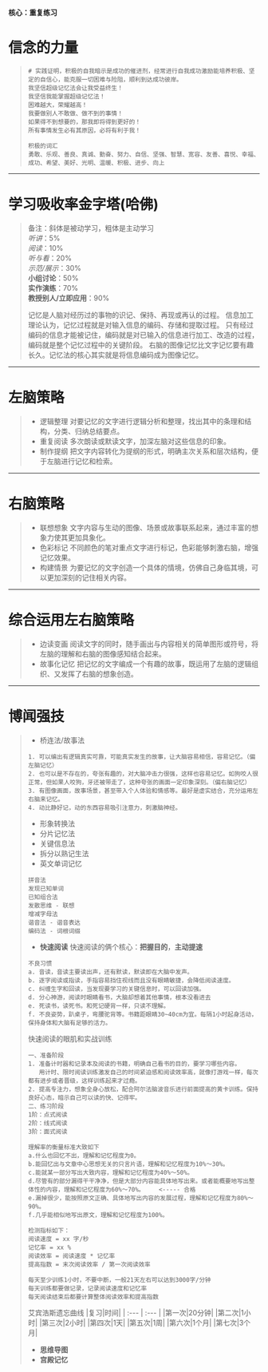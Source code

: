 **核心：重复练习**
# 信念的力量
> ```
> # 实践证明，积极的自我暗示是成功的催进剂，经常进行自我成功激励能培养积极、坚定的自信心，能克服一切困难与险阻，顺利到达成功彼岸。
> 我坚信超级记忆法会让我受益终生！
> 我坚信我能掌握超级记忆法！
> 困难越大，荣耀越高！
> 我要做别人不敢做、做不到的事情！
> 如果得不到想要的，那我即将得到更好的！
> 所有事情发生必有其原因，必将有利于我！
> ```
> ```
> 积极的词汇
> 勇敢、乐观、善良、真诚、勤奋、努力、自信、坚强、智慧、宽容、友善、喜悦、幸福、成功、希望、美好、光明、温暖、积极、进步、向上
> ```
---
# 学习吸收率金字塔(哈佛)
> 备注：斜体是被动学习，粗体是主动学习    
> *听讲*：5%    
> *阅读*：10%     
> *听与看*：20%     
> *示范/展示*：30%     
> **小组讨论**：50%    
> **实作演练**：70%    
> **教授别人/立即应用**：90%
>
> 记忆是人脑对经历过的事物的识记、保持、再现或再认的过程。
> 信息加工理论认为，记忆过程就是对输入信息的编码、存储和提取过程。
> 只有经过编码的信息才能被记住，编码就是对已输入的信息进行加工、改造的过程，编码就是整个记忆过程中的关键阶段。
> 右脑的图像记忆比文字记忆要有趣长久。记忆法的核心其实就是将信息编码成为图像记忆。
---
# 左脑策略
> * 逻辑整理
>   对要记忆的文字进行逻辑分析和整理，找出其中的条理和结构，分类、归纳总结要点。
> * 重复阅读
>   多次朗读或默读文字，加深左脑对这些信息的印象。
> * 制作提纲
>   把文字内容转化为提纲的形式，明确主次关系和层次结构，便于左脑进行记忆和检索。
--- 
# 右脑策略
> * 联想想象
>   文字内容与生动的图像、场景或故事联系起来，通过丰富的想象力使其更加具象化。
> * 色彩标记
>   不同颜色的笔对重点文字进行标记，色彩能够刺激右脑，增强记忆效果。
> * 构建情景
>   为要记忆的文字创造一个具体的情境，仿佛自己身临其境，可以更加深刻的记住相关内容。
---
# 综合运用左右脑策略
> * 边读变画
>   阅读文字的同时，随手画出与内容相关的简单图形或符号，将左脑的理解和右脑的图像感知结合起来。
> * 故事化记忆
>   把记忆的文字编成一个有趣的故事，既运用了左脑的逻辑组织、又发挥了右脑的想象创造。
---
# 博闻强技
> * 桥连法/故事法
> ```
> 1. 可以编出有逻辑真实可靠，可能真实发生的故事，让大脑容易相信，容易记忆。（偏左脑记忆）
> 2. 也可以是不存在的，夸张有趣的，对大脑冲击力很强，这样也容易记忆。如狗咬人很正常，但如果人咬狗，牙还被带走了，这种夸张的画面一定印象深刻。（偏右脑记忆）
> 3. 有图像画面，故事场景，甚至带入个人体验和情感等。最好是虚实结合，充分运用左右脑来记忆。
> 4. 动比静好记，动的东西容易吸引注意力，刺激脑神经。
> ```
> * 形象转换法
> * 分片记忆法
> * 关键信息法
> * 拆分以熟记生法
> * 英文单词记忆
> ```
> 拼音法
> 发现已知单词
> 已知组合法
> 发散思维 - 联想
> 增减字母法 
> 谐音法 - 谐音表达
> 编码法 - 词根词缀
> ```
> * **快速阅读**
> 快速阅读的俩个核心：**把握目的**，**主动提速**
> ```
> 不良习惯
> a. 音读，音读主要读出声，还有默读，默读即在大脑中发声。
> b. 逐字阅读或指读，手指容易挡住视线而且没有眼睛敏捷，会降低阅读速度。
> c. 纠缠生字和回读，当发现要学习的关键信息时，可以回读加强。
> d. 分心神游，阅读时眼睛看书，大脑却想着其他事情，根本没看进去
> e. 死读书，读死书。和死记硬背一样，只读不理解。
> f. 不良姿势，趴桌子，弯腰驼背等。书籍距眼睛30~40cm为宜。每隔1小时起身活动，保持身体和大脑有足够的活力。
> ```
> 快速阅读的眼肌和实战训练
> ```
> 一、准备阶段
> 1. 准备计时器和记录本及阅读的书籍，明确自己看书的目的，要学习哪些内容。
>    用计时、限时阅读训练激发自己的时间紧迫感和阅读效率高，就像打游戏一样，每次都有进步或者晋级，这样训练起来才过瘾。
> 2. 提高专注力，想象全身心放松，配合阿尔法脑波音乐进行前面提高的黄卡训练。保持良好心态，暗示自己可以读的快、记得牢。
> 二、练习阶段
> 1阶：点式阅读
> 2阶：线式阅读
> 3阶：面式阅读
>
> 理解率的衡量标准大致如下
> a.什么也回忆不出，理解和记忆程度为0。
> b.能回忆出与文章中心思想无关的只言片语，理解和记忆程度为10%～30%。
> c.能就某一部分写出大致内容，理解和记忆程度为40%～50%。
> d.尽管有的部分漏得干干净净，但是大部分内容能具体地写出来。或者能概要地写出整体性的内容，理解和记忆程度为60%～70%。    <----- 合格
> e.漏掉很少，能按照原文正确、具体地写出内容的发展过程，理解和记忆程度为80%～90%。
> f.几乎能相似地写出原文，理解和记忆程度为100%。
>
> 检测指标如下：
> 阅读速度 = xx 字/秒
> 记忆率 = xx %
> 阅读效率 = 阅读速度 * 记忆率
> 提高指数 = 末次阅读效率 / 第一次阅读效率 
>
> 每天至少训练1小时，不要中断，一般21天左右可以达到3000字/分钟
> 每天训练都要做记录，记录阅读速度和记忆率
> 每天阅读结束后都要计算整体阅读效率和提高指数
> ```
> 艾宾浩斯遗忘曲线
> |复习|时间|
> | :--- | :--- |
> |第一次|20分钟|
> |第二次|1小时|
> |第三次|2小时|
> |第四次|1天|
> |第五次|1周|
> |第六次|1个月|
> |第七次|3个月|
> * **思维导图**
> * **宫殿记忆**
